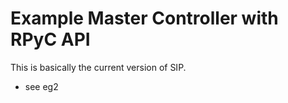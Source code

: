 # Example Master Controller with RPyC API

This is basically the current version of SIP.

- see eg2
